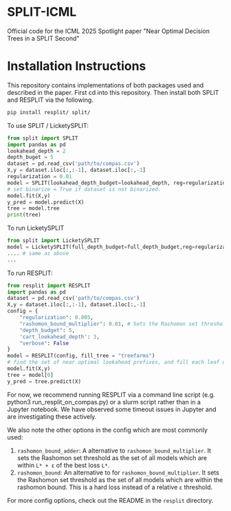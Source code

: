 # SPLIT-ICML
Official code for the ICML 2025 Spotlight paper "Near Optimal Decision Trees in a SPLIT Second" 

# Installation Instructions
This repository contains implementations of both packages used and described in the paper. First cd into this repository. Then install both SPLIT and RESPLIT via the following. 
```bash
pip install resplit/ split/
```

To use SPLIT / LicketySPLIT:

```python
from split import SPLIT
import pandas as pd
lookahead_depth = 2
depth_buget = 5
dataset = pd.read_csv('path/to/compas.csv') 
X,y = dataset.iloc[:,:-1], dataset.iloc[:,-1]
regularization = 0.01
model = SPLIT(lookahead_depth_budget=lookahead_depth, reg=regularization, full_depth_budget=depth_buget, verbose=False, binarize=False,time_limit=100)
# set binarize = True if dataset is not binarized.
model.fit(X,y)
y_pred = model.predict(X)
tree = model.tree
print(tree)
```
To run LicketySPLIT
```python
from split import LicketySPLIT
model = LicketySPLIT(full_depth_budget=full_depth_budget,reg=regularization)
.... # same as above
...
```

To run RESPLIT:


```python
from resplit import RESPLIT
import pandas as pd
dataset = pd.read_csv('path/to/compas.csv') 
X,y = dataset.iloc[:,:-1], dataset.iloc[:,-1]
config = {
    "regularization": 0.005,
    "rashomon_bound_multiplier": 0.01, # Sets the Rashomon set threshold as the set of all models which are within `(1+ε)L*` of the best loss `L*`.
    "depth_budget": 5,
    'cart_lookahead_depth': 3,
    "verbose": False
}
model = RESPLIT(config, fill_tree = "treefarms")
# find the set of near optimal lookahead prefixes, and fill each leaf of each prefix with another TreeFARMS Rashomon set. See function for more options.
model.fit(X,y)
tree = model[0]
y_pred = tree.predict(X)
```
For now, we recommend running RESPLIT via a command line script (e.g. python3 run_resplit_on_compas.py) or a slurm script rather than in a Jupyter notebook. We have observed some timeout issues in Jupyter and are investigating these actively.  

We also note the other options in the config which are most commonly used:

1. `rashomon_bound_adder`: A alternative to `rashomon_bound_multiplier`. It sets the Rashomon set threshold as the set of all models which are within `L* + ε` of the best loss `L*`.
2. `rashomon_bound`: An alternative to for `rashomon_bound_multiplier`. It sets the Rashomon set threshold as the set of all models which are within the rashomon bound. This is a hard loss instead of a relative `ε` threshold.


For more config options, check out the README in the `resplit` directory.
